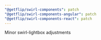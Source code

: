 ```yaml
---
"@getflip/swirl-components": patch
"@getflip/swirl-components-angular": patch
"@getflip/swirl-components-react": patch
---
```


Minor swirl-lightbox adjustments
